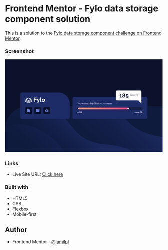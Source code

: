 # Frontend Mentor - Fylo data storage component solution

This is a solution to the [Fylo data storage component challenge on Frontend Mentor](https://www.frontendmentor.io/challenges/fylo-data-storage-component-1dZPRbV5n).

### Screenshot

![](./design/final-solution.jpg)

### Links

- Live Site URL: [Click here]()

### Built with

- HTML5
- CSS
- Flexbox
- Mobile-first

## Author

- Frontend Mentor - [@jamilpl](https://www.frontendmentor.io/profile/jamilpl)
